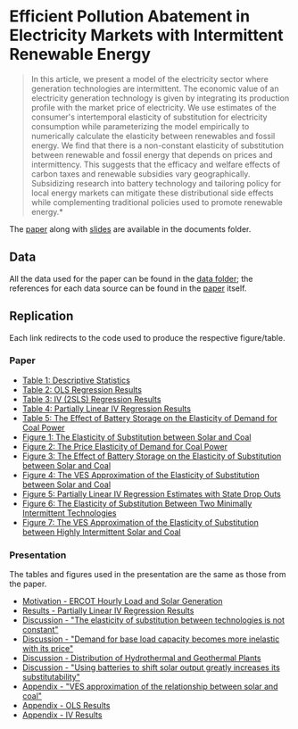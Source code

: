 # Efficient Pollution Abatement in Electricity Markets with Intermittent Renewable Energy

> In this article, we present a model of the electricity sector where generation technologies are intermittent. The economic value of an electricity generation technology is given by integrating its production profile with the market price of electricity. We use estimates of the consumer's intertemporal elasticity of substitution for electricity consumption while parameterizing the model empirically to numerically calculate the elasticity between renewables and fossil energy. We find that there is a non-constant elasticity of substitution between renewable and fossil energy that depends on prices and intermittency. This suggests that the efficacy and welfare effects of carbon taxes and renewable subsidies vary geographically. Subsidizing research into battery technology and tailoring policy for local energy markets can mitigate these distributional side effects while complementing traditional policies used to promote renewable energy.*

The [paper](documents/draft.pdf) along with [slides](documents/workshop_presentation.pdf) are available in the documents folder. 

## Data

All the data used for the paper can be found in the [data folder](data); the references for each data source can be found in the [paper](documents/draft.pdf) itself. 

## Replication

Each link redirects to the code used to produce the respective figure/table.

### Paper

* [Table 1:  Descriptive Statistics](notebooks/Data_Prep.ipynb)
* [Table 2:  OLS Regression Results](code/regressions/parametric_regressions.R)
* [Table 3:  IV (2SLS) Regression Results](code/regressions/parametric_regressions.R)
* [Table 4:  Partially Linear IV Regression Results](code/regressions/semiparametric_regressions.ipynb)
* [Table 5:  The Effect of Battery Storage on the Elasticity of Demand for Coal Power](code/simulation/sim_battery_elas.m)
* [Figure 1: The Elasticity of Substitution between Solar and Coal](code/simulation/sim_eos.m)
* [Figure 2: The Price Elasticity of Demand for Coal Power](code/simulation/sim_elasticity.m)
* [Figure 3: The Effect of Battery Storage on the Elasticity of Substitution between Solar and Coal](code/simulation/sim_batteries.m)
* [Figure 4: The VES Approximation of the Elasticity of Substitution between Solar and Coal](code/simulation/sim_ves.m)
* [Figure 5: Partially Linear IV Regression Estimates with State Drop Outs](code/simulation/semiparametric_regressions.ipynb)
* [Figure 6: The Elasticity of Substitution Between Two Minimally Intermittent Technologies](code/simulation/sim_eos_range.m)
* [Figure 7: The VES Approximation of the Elasticity of Substitution between Highly Intermittent Solar and Coal](code/simulation/sim_ves_int.m)


### Presentation

The tables and figures used in the presentation are the same as those from the paper. 

* [Motivation - ERCOT Hourly Load and Solar Generation](code/graphs/workshop_graphs.R)
* [Results    - Partially Linear IV Regression Results](code/regressions/semiparametric_regressions.ipynb)
* [Discussion - "The elasticity of substitution between technologies is not constant"](code/simulation/sim_eos_workshop.m)
* [Discussion - "Demand for base load capacity becomes more inelastic with its price"](code/simulation/sim_elasticity_workshop.m)
* [Discussion - Distribution of Hydrothermal and Geothermal Plants](code/graphs/workshop_graphs.R)
* [Discussion - "Using batteries to shift solar output greatly increases its substitutability"](code/simulation/sim_batteries_workshop.m)
* [Appendix   - "VES approximation of the relationship between solar and coal"](code/simulation/sim_ves_workshop.m)
* [Appendix   - OLS Results](code/regressions/parametric_regressions.R)
* [Appendix   - IV Results](code/regressions/parametric_regressions.R)
